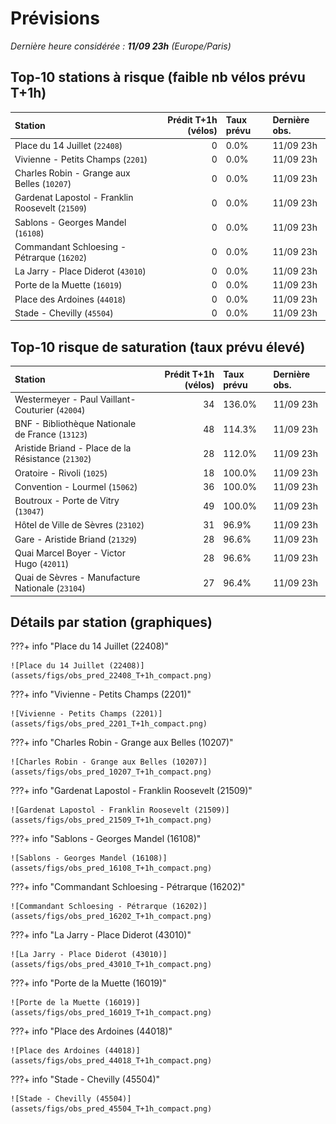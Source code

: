 # Prévisions

*Dernière heure considérée : **11/09 23h** (Europe/Paris)*

## Top-10 stations à risque (faible nb vélos prévu T+1h)

| Station                                          |   Prédit T+1h (vélos) | Taux prévu   | Dernière obs.   |
|:-------------------------------------------------|----------------------:|:-------------|:----------------|
| Place du 14 Juillet (`22408`)                    |                     0 | 0.0%         | 11/09 23h       |
| Vivienne - Petits Champs (`2201`)                |                     0 | 0.0%         | 11/09 23h       |
| Charles Robin - Grange aux Belles (`10207`)      |                     0 | 0.0%         | 11/09 23h       |
| Gardenat Lapostol - Franklin Roosevelt (`21509`) |                     0 | 0.0%         | 11/09 23h       |
| Sablons - Georges Mandel (`16108`)               |                     0 | 0.0%         | 11/09 23h       |
| Commandant Schloesing - Pétrarque (`16202`)      |                     0 | 0.0%         | 11/09 23h       |
| La Jarry - Place Diderot (`43010`)               |                     0 | 0.0%         | 11/09 23h       |
| Porte de la Muette (`16019`)                     |                     0 | 0.0%         | 11/09 23h       |
| Place des Ardoines (`44018`)                     |                     0 | 0.0%         | 11/09 23h       |
| Stade - Chevilly (`45504`)                       |                     0 | 0.0%         | 11/09 23h       |

## Top-10 risque de saturation (taux prévu élevé)

| Station                                            |   Prédit T+1h (vélos) | Taux prévu   | Dernière obs.   |
|:---------------------------------------------------|----------------------:|:-------------|:----------------|
| Westermeyer - Paul Vaillant-Couturier (`42004`)    |                    34 | 136.0%       | 11/09 23h       |
| BNF - Bibliothèque Nationale de France (`13123`)   |                    48 | 114.3%       | 11/09 23h       |
| Aristide Briand - Place de la Résistance (`21302`) |                    28 | 112.0%       | 11/09 23h       |
| Oratoire - Rivoli (`1025`)                         |                    18 | 100.0%       | 11/09 23h       |
| Convention - Lourmel (`15062`)                     |                    36 | 100.0%       | 11/09 23h       |
| Boutroux - Porte de Vitry (`13047`)                |                    49 | 100.0%       | 11/09 23h       |
| Hôtel de Ville de Sèvres (`23102`)                 |                    31 | 96.9%        | 11/09 23h       |
| Gare - Aristide Briand (`21329`)                   |                    28 | 96.6%        | 11/09 23h       |
| Quai Marcel Boyer - Victor Hugo (`42011`)          |                    28 | 96.6%        | 11/09 23h       |
| Quai de Sèvres - Manufacture Nationale (`23104`)   |                    27 | 96.4%        | 11/09 23h       |

## Détails par station (graphiques)

???+ info "Place du 14 Juillet (22408)"

    ![Place du 14 Juillet (22408)](assets/figs/obs_pred_22408_T+1h_compact.png)

???+ info "Vivienne - Petits Champs (2201)"

    ![Vivienne - Petits Champs (2201)](assets/figs/obs_pred_2201_T+1h_compact.png)

???+ info "Charles Robin - Grange aux Belles (10207)"

    ![Charles Robin - Grange aux Belles (10207)](assets/figs/obs_pred_10207_T+1h_compact.png)

???+ info "Gardenat Lapostol - Franklin Roosevelt (21509)"

    ![Gardenat Lapostol - Franklin Roosevelt (21509)](assets/figs/obs_pred_21509_T+1h_compact.png)

???+ info "Sablons - Georges Mandel (16108)"

    ![Sablons - Georges Mandel (16108)](assets/figs/obs_pred_16108_T+1h_compact.png)

???+ info "Commandant Schloesing - Pétrarque (16202)"

    ![Commandant Schloesing - Pétrarque (16202)](assets/figs/obs_pred_16202_T+1h_compact.png)

???+ info "La Jarry - Place Diderot (43010)"

    ![La Jarry - Place Diderot (43010)](assets/figs/obs_pred_43010_T+1h_compact.png)

???+ info "Porte de la Muette (16019)"

    ![Porte de la Muette (16019)](assets/figs/obs_pred_16019_T+1h_compact.png)

???+ info "Place des Ardoines (44018)"

    ![Place des Ardoines (44018)](assets/figs/obs_pred_44018_T+1h_compact.png)

???+ info "Stade - Chevilly (45504)"

    ![Stade - Chevilly (45504)](assets/figs/obs_pred_45504_T+1h_compact.png)

